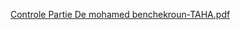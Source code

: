 [Controle Partie De mohamed benchekroun-TAHA.pdf](https://github.com/user-attachments/files/19410644/Controle.Partie.De.mohamed.benchekroun-TAHA.pdf)
